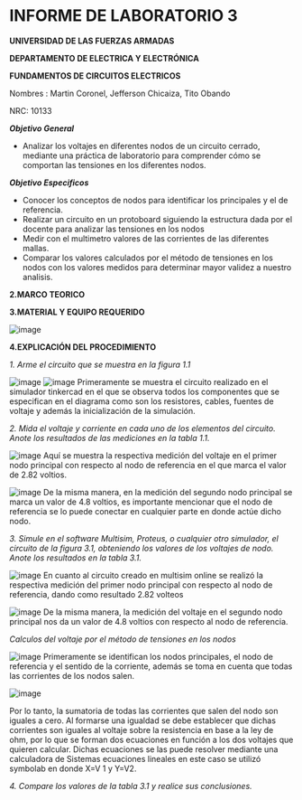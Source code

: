 # INFORME DE LABORATORIO 3

**UNIVERSIDAD DE LAS FUERZAS ARMADAS**

**DEPARTAMENTO DE ELECTRICA Y ELECTRÓNICA**

**FUNDAMENTOS DE CIRCUITOS ELECTRICOS**

Nombres : Martin Coronel, Jefferson Chicaiza, Tito Obando 

NRC: 10133

***Objetivo General***

- Analizar los voltajes en diferentes nodos de un circuito cerrado, mediante una práctica de laboratorio para comprender cómo se comportan las tensiones en los diferentes nodos. 

***Objetivo Especificos***
- Conocer los conceptos de nodos para identificar los principales y el de referencia.
- Realizar un circuito en un protoboard siguiendo la estructura dada por el docente para analizar las tensiones en los nodos 
- Medir  con el multimetro valores de las corrientes de las diferentes mallas. 
- Comparar los valores calculados por el método de tensiones en los nodos con los valores medidos para  determinar mayor validez a nuestro analisis.

**2.MARCO TEORICO**

**3.MATERIAL Y EQUIPO REQUERIDO**

![image](https://user-images.githubusercontent.com/94098157/144358967-6f911d74-a0c2-4904-b3ad-606503253c1f.png)

**4.EXPLICACIÓN DEL PROCEDIMIENTO**

*1. Arme el circuito que se muestra en la figura 1.1*

![image](https://user-images.githubusercontent.com/94098157/144353613-8c45fbf6-3bd3-4abd-9c3c-e6510dded6f1.png)
![image](https://user-images.githubusercontent.com/94098157/144353930-5e5ff6b8-beef-4ff3-a225-027cebc17ee9.png)
Primeramente se muestra el circuito realizado en el simulador tinkercad en el que se observa todos los componentes que se especifican en el diagrama como son los resistores, cables, fuentes de voltaje  y además la inicialización de la simulación.    

*2. Mida el voltaje y corriente en cada uno de los elementos del circuito. Anote los resultados de las mediciones en la tabla 1.1.*

![image](https://user-images.githubusercontent.com/94098157/144355741-d050193a-d28a-4293-97d7-b8bb03d2ad27.png)
Aquí se muestra la respectiva medición del voltaje en el primer nodo principal  con respecto al nodo de referencia en el que marca  el valor de 2.82 voltios. 

![image](https://user-images.githubusercontent.com/94098157/144356285-3d10b28f-f045-4de1-98c8-a03c05758947.png)
De la misma manera, en la medición del  segundo nodo principal se marca un valor de 4.8 voltios, es importante mencionar que el nodo de referencia se lo puede conectar en cualquier parte en donde actúe dicho nodo.

*3. Simule en el software Multisim, Proteus, o cualquier otro simulador, el circuito de la figura 3.1, obteniendo los valores de los voltajes de nodo. Anote los resultados en la tabla 3.1.*

![image](https://user-images.githubusercontent.com/94098157/144358169-9c5d6860-67fd-4110-b9c7-72249ab3a6f0.png)
En cuanto al circuito creado en multisim online se realizó la respectiva medición del primer nodo principal con respecto al nodo de referencia, dando como resultado 2.82 volteos 

![image](https://user-images.githubusercontent.com/94098157/144358346-766b1318-1ea0-4cdb-90c8-baa9e345edb3.png)
De la misma manera, la medición del voltaje en el  segundo nodo principal nos da un valor de 4.8 voltios con respecto al nodo de referencia.

*Calculos del voltaje por el método de tensiones en los nodos*

![image](https://user-images.githubusercontent.com/94098157/144363594-3c6ac633-346f-4614-92ce-ff9fc4a2c328.png)
Primeramente se identifican los nodos principales, el nodo de referencia y el sentido de la corriente, además se toma en cuenta que todas las corrientes de los nodos salen.    

![image](https://user-images.githubusercontent.com/94098157/144364085-a49e2ae1-ce34-4c7c-a3ec-2039b75cbce5.png)

Por lo tanto, la sumatoria de todas las corrientes que salen del nodo son iguales a cero. Al formarse una igualdad se debe establecer que dichas corrientes son iguales  al voltaje sobre la resistencia en base a la ley de ohm, por lo que se forman dos ecuaciones en función a los dos voltajes que quieren calcular. Dichas ecuaciones se las puede resolver mediante una calculadora de Sistemas ecuaciones lineales en este caso se utilizó symbolab en donde X=V 1 y Y=V2. 

*4. Compare los valores de la tabla 3.1 y realice sus conclusiones.*
